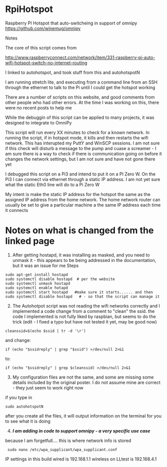 # RpiHotspot
Raspberry PI Hotspot that auto-switcheing in support of omnipy  https://github.com/winemug/omnipy

Notes

The core of this script comes from 

http://www.raspberryconnect.com/network/item/331-raspberry-pi-auto-wifi-hotspot-switch-no-internet-routing

I linked to autohotspot, and took stuff from this and autohotspotN   

I am running stretch lite, and executing from a command line from an SSH through the ethernet to talk to the Pi until I could get the hotspot working


There are a number of scripts on this website, and good comments from other people who had other errors.  At the time I was working on this, there were no recent posts to help me

While the debuggin of this script can be applied to many projects, it was designed to integrate to OmniPy

This script will run every XX minutes to check for a known network.  In running the script, if in hotspot mode, it kills and then restarts the wifi network.  This has interupted my PuttY and WinSCP sessions.  I am not sure if this check will disturb a message to the pump and cuase a screamer - I am sure there is a way to check if there is communication going on before it changes the network settings, but I am not sure and have not gone there yet

I debugged this script on a Pi3 and intend to put it on a PI Zero W.  On the Pi3 I can connect via ethernet through a static IP address.  I am not yet sure what the static Eth0 line will do to a Pi Zero W

My intent is make the static IP address for the hotspot the same as the assigned IP address from the home network.  The home network router can usually be set to give a particular machine a the same IP address each time it connects

# Notes on what is changed from the linked page

1. After getting hostapd, it was installing as masked, and you need to unmask it - this appears to be being addressed in the documentation, but it was an issue for me
Steps 
```
sudo apt-get install hostapd
sudo systemctl disable hostapd  # per the website
sudo systemctl unmask hostapd
sudo systemctl enable hotapd
sudo systemctl start hostapd   #make sure it starts...... and then
sudo systemctl disable hostapd   # - so that the script can manage it
```
  
2. The Autohotpot script was not reading the wifi networks correctly and I implemented a code change from a comment to "clean" the ssid.  the code I implemented is not fully liked by raspbian, but seems to do the trick (edit - I fixed a typo but have not tested it yet, may be good now)
  ```
  cleanssid=$(echo $ssid | tr -d '\r')
  ```
  and change:
  ```
  if (echo "$ssidreply" | grep "$ssid") >/dev/null 2>&1 
  ```
  to:
  ```
  if (echo "$ssidreply" | grep $cleanssid) >/dev/null 2>&1
  ```

3. My configuration files are not the same, and some are missing some details included by the original poster.  I do not assume mine are correct - they just seem to work right now


if you type in 
```
sudo autohotspotN
```

after you create all the files, it will output information on the terminal for you to see what it is doing

4. **_I am adding in code to support  omnipy - a very specific use case_**


because I am forgetfull....
this is where network info is stored
```
 sudo nano /etc/wpa_supplicant/wpa_supplicant.conf
```

IP settings in this build
wired is 192.168.1.1
wireless on LLtest is 192.168.4.1
